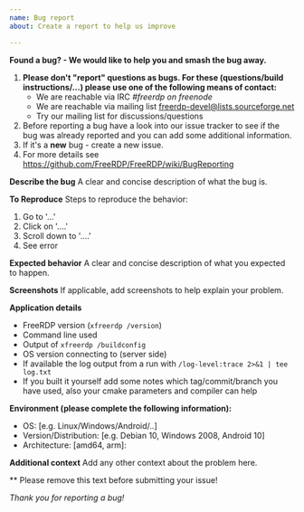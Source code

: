 ```yaml
---
name: Bug report
about: Create a report to help us improve

---
```


**Found a bug? - We would like to help you and smash the bug away.**
1. __Please don't "report" questions as bugs. For these (questions/build instructions/...) please use one of the following means of contact:__
   * We are reachable via IRC _#freerdp on freenode_
   * We are reachable via mailing list <freerdp-devel@lists.sourceforge.net>
   * Try our mailing list for discussions/questions
1. Before reporting a bug have a look into our issue tracker to see if the bug was already reported and you can add some additional information.
1. If it's a __new__ bug - create a new issue.
1. For more details see https://github.com/FreeRDP/FreeRDP/wiki/BugReporting


**Describe the bug**
A clear and concise description of what the bug is.

**To Reproduce**
Steps to reproduce the behavior:
1. Go to '...'
2. Click on '....'
3. Scroll down to '....'
4. See error

**Expected behavior**
A clear and concise description of what you expected to happen.

**Screenshots**
If applicable, add screenshots to help explain your problem.

**Application details**
* FreeRDP version (`xfreerdp /version`)
* Command line used
* Output of `xfreerdp /buildconfig`
* OS version connecting to (server side)
* If available the log output from a run with `/log-level:trace 2>&1 | tee log.txt` 
* If you built it yourself add some notes which tag/commit/branch you have used, also your cmake parameters and
  compiler can help

**Environment (please complete the following information):**
 - OS: [e.g. Linux/Windows/Android/..]
 - Version/Distribution: [e.g. Debian 10, Windows 2008, Android 10]
 - Architecture: [amd64, arm]:

**Additional context**
Add any other context about the problem here.

** Please remove this text before submitting your issue!

_Thank you for reporting a bug!_

